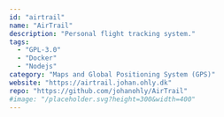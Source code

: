 ```yaml
---
id: "airtrail"
name: "AirTrail"
description: "Personal flight tracking system."
tags:
  - "GPL-3.0"
  - "Docker"
  - "Nodejs"
category: "Maps and Global Positioning System (GPS)"
website: "https://airtrail.johan.ohly.dk"
repo: "https://github.com/johanohly/AirTrail"
#image: "/placeholder.svg?height=300&width=400"
---
```


